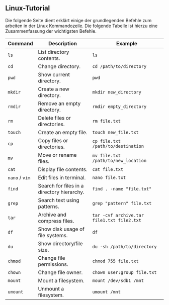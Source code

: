 ## Linux-Tutorial

Die folgende Seite dient erklärt einige der grundlegenden Befehle zum arbeiten in der Linux Kommandozeile. Die folgende Tabelle ist hierzu eine Zusammenfassung der wichtigsten Befehle.


| Command | Description | Example |
|---------|-------------|---------|
| `ls` | List directory contents. | `ls` |
| `cd` | Change directory. | `cd /path/to/directory` |
| `pwd` | Show current directory. | `pwd` |
| `mkdir` | Create a new directory. | `mkdir new_directory` |
| `rmdir` | Remove an empty directory. | `rmdir empty_directory` |
| `rm` | Delete files or directories. | `rm file.txt` |
| `touch` | Create an empty file. | `touch new_file.txt` |
| `cp` | Copy files or directories. | `cp file.txt /path/to/destination` |
| `mv` | Move or rename files. | `mv file.txt /path/to/new_location` |
| `cat` | Display file contents. | `cat file.txt` |
| `nano` / `vim` | Edit files in terminal. | `nano file.txt` |
| `find` | Search for files in a directory hierarchy. | `find . -name "file.txt"` |
| `grep` | Search text using patterns. | `grep "pattern" file.txt` |
| `tar` | Archive and compress files. | `tar -cvf archive.tar file1.txt file2.txt` |
| `df` | Show disk usage of file systems. | `df` |
| `du` | Show directory/file size. | `du -sh /path/to/directory` |
| `chmod` | Change file permissions. | `chmod 755 file.txt` |
| `chown` | Change file owner. | `chown user:group file.txt` |
| `mount` | Mount a filesystem. | `mount /dev/sdb1 /mnt` |
| `umount` | Unmount a filesystem. | `umount /mnt` |